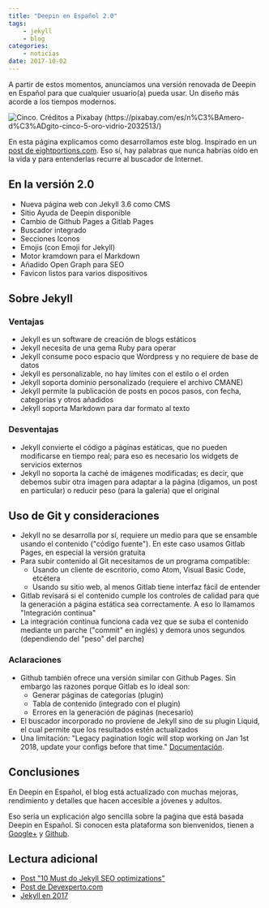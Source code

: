 ```yaml
---
title: "Deepin en Español 2.0"
tags:
    - jekyll
    - blog
categories:
    - noticias
date: 2017-10-02
---
```


A partir de estos momentos, anunciamos una versión renovada de Deepin en Español para que cualquier usuario(a) pueda usar. Un diseño más acorde a los tiempos modernos.

<img src="{{ site.baseurl }}/images/posts/cinco.jpg" alt="Cinco. Créditos a  Pixabay (https://pixabay.com/es/n%C3%BAmero-d%C3%ADgito-cinco-5-oro-vidrio-2032513/)">

En esta página explicamos como desarrollamos este blog. Inspirado en un [post de eightportions.com](https://eightportions.com/2016-08-21-Migrate-blog-to-GitLab-pages/). Eso sí, hay palabras que nunca habrías oído en la vida y para entenderlas recurre al buscador de Internet.

## En la versión 2.0
* Nueva página web con Jekyll 3.6 como CMS
* Sitio Ayuda de Deepin disponible
* Cambio de Github Pages a Gitlab Pages
* Buscador integrado
* Secciones Iconos
* Emojis (con Emoji for Jekyll)
* Motor kramdown para el Markdown
* Añadido Open Graph para SEO
* Favicon listos para varios dispositivos

## Sobre Jekyll
### Ventajas
* Jekyll es un software de creación de blogs estáticos
* Jekyll necesita de una gema Ruby para operar
* Jekyll consume poco espacio que Wordpress y no requiere de base de datos
* Jekyll es personalizable, no hay límites con el estilo o el orden
* Jekyll soporta dominio personalizado (requiere el archivo CMANE)
* Jekyll permite la publicación de posts en pocos pasos, con fecha, categorías y otros añadidos
* Jekyll soporta Markdown para dar formato al texto

### Desventajas
* Jekyll convierte el código a páginas estáticas, que no pueden modificarse en tiempo real; para eso es necesario los widgets de servicios externos
* Jekyll no soporta la caché de imágenes modificadas; es decir, que debemos subir otra imagen para adaptar a la página (digamos, un post en particular) o reducir peso (para la galería) que el original

## Uso de Git y consideraciones
* Jekyll no se desarrolla por sí, requiere un medio para que se ensamble usando el contenido ("código fuente"). En este caso usamos Gitlab Pages, en especial la versión gratuita
* Para subir contenido al Git necesitamos de un programa compatible:
  - Usando un cliente de escritorio, como Atom, Visual Basic Code, etcétera
  - Usando su sitio web, al menos Gitlab tiene interfaz fácil de entender
* Gitlab revisará si el contenido cumple los controles de calidad para que la generación a página estática sea correctamente. A eso lo llamamos "Integración continua"
* La integración continua funciona cada vez que se suba el contenido mediante un parche ("commit" en inglés) y demora unos segundos (dependiendo del "peso" del parche)

### Aclaraciones
* Github también ofrece una versión similar con Github Pages. Sin embargo las razones porque Gitlab es lo ideal son:
  - Generar páginas de categorías (plugin)
  - Tabla de contenido (integrado con el plugin)
  - Errores en la generación de páginas (necesario)
* El buscador incorporado no proviene de Jekyll sino de su plugin Liquid, el cual permite que los resultados estén actualizados
* Una limitación: "Legacy pagination logic will stop working on Jan 1st 2018, update your configs before that time." [Documentación](https://github.com/sverrirs/jekyll-paginate-v2/issues/37).

## Conclusiones
En Deepin en Español, el blog está actualizado con muchas mejoras, rendimiento y detalles que hacen accesible a jóvenes y adultos.

Eso sería un explicación algo sencilla sobre la paǵina que está basada Deepin en Español. Si conocen esta plataforma son bienvenidos, tienen a <a href="https://plus.google.com/communities/115544729561220868525">Google+</a> y <a href="https://github.com/deepin-espanol">Github</a>.

## Lectura adicional
* [Post "10 Must do Jekyll SEO optimizations"](https://blog.webjeda.com/optimize-jekyll-seo/)
* [Post de Devexperto.com](https://devexperto.com/blog-gratis-github-jekyll/)
* [Jekyll en 2017](https://mademistakes.com/articles/using-jekyll-2017/)
